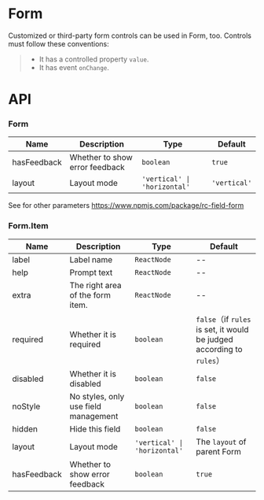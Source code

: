 # Form

<code src="./demos/demo1.tsx"></code>
<code src="./demos/demo2.tsx"></code>
<code src="./demos/demo3.tsx"></code>

Customized or third-party form controls can be used in Form, too. Controls must follow these conventions:

> - It has a controlled property `value`.
> - It has event `onChange`.

<code src="./demos/demo4.tsx"></code>

# API

### Form

| Name        | Description                    | Type                         | Default      |
| ----------- | ------------------------------ | ---------------------------- | ------------ |
| hasFeedback | Whether to show error feedback | `boolean`                    | `true`       |
| layout      | Layout mode                    | `'vertical' \| 'horizontal'` | `'vertical'` |

See for other parameters https://www.npmjs.com/package/rc-field-form

### Form.Item

| Name        | Description                          | Type                         | Default                                                               |
| ----------- | ------------------------------------ | ---------------------------- | --------------------------------------------------------------------- |
| label       | Label name                           | `ReactNode`                  | --                                                                    |
| help        | Prompt text                          | `ReactNode`                  | --                                                                    |
| extra       | The right area of the form item.     | `ReactNode`                  | --                                                                    |
| required    | Whether it is required               | `boolean`                    | `false`（if `rules` is set, it would be judged according to `rules`） |
| disabled    | Whether it is disabled               | `boolean`                    | `false`                                                               |
| noStyle     | No styles, only use field management | `boolean`                    | `false`                                                               |
| hidden      | Hide this field                      | `boolean`                    | `false`                                                               |
| layout      | Layout mode                          | `'vertical' \| 'horizontal'` | The `layout` of parent Form                                           |
| hasFeedback | Whether to show error feedback       | `boolean`                    | `true`                                                                |
